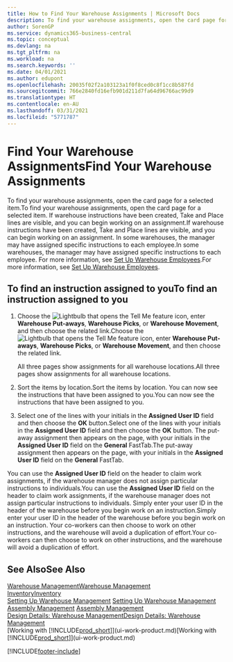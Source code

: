 ```yaml
---
title: How to Find Your Warehouse Assignments | Microsoft Docs
description: To find your warehouse assignments, open the card page for a selected item. If warehouse instructions have been created, Take and Place lines are visible, and you can begin working on an assignment. In some warehouses, the manager may have assigned specific instructions to each employee.
author: SorenGP
ms.service: dynamics365-business-central
ms.topic: conceptual
ms.devlang: na
ms.tgt_pltfrm: na
ms.workload: na
ms.search.keywords: ''
ms.date: 04/01/2021
ms.author: edupont
ms.openlocfilehash: 20035f02f2a103123a1f0f8ced0c8f1cc8b587fd
ms.sourcegitcommit: 766e2840fd16efb901d211d7fa64d96766ac99d9
ms.translationtype: HT
ms.contentlocale: en-AU
ms.lasthandoff: 03/31/2021
ms.locfileid: "5771787"
---
```

# <a name="find-your-warehouse-assignments"></a><span data-ttu-id="68eb1-105">Find Your Warehouse Assignments</span><span class="sxs-lookup"><span data-stu-id="68eb1-105">Find Your Warehouse Assignments</span></span>
<span data-ttu-id="68eb1-106">To find your warehouse assignments, open the card page for a selected item.</span><span class="sxs-lookup"><span data-stu-id="68eb1-106">To find your warehouse assignments, open the card page for a selected item.</span></span> <span data-ttu-id="68eb1-107">If warehouse instructions have been created, Take and Place lines are visible, and you can begin working on an assignment.</span><span class="sxs-lookup"><span data-stu-id="68eb1-107">If warehouse instructions have been created, Take and Place lines are visible, and you can begin working on an assignment.</span></span> <span data-ttu-id="68eb1-108">In some warehouses, the manager may have assigned specific instructions to each employee.</span><span class="sxs-lookup"><span data-stu-id="68eb1-108">In some warehouses, the manager may have assigned specific instructions to each employee.</span></span> <span data-ttu-id="68eb1-109">For more information, see [Set Up Warehouse Employees](warehouse-how-to-set-up-warehouse-employees.md).</span><span class="sxs-lookup"><span data-stu-id="68eb1-109">For more information, see [Set Up Warehouse Employees](warehouse-how-to-set-up-warehouse-employees.md).</span></span>

## <a name="to-find-an-instruction-assigned-to-you"></a><span data-ttu-id="68eb1-110">To find an instruction assigned to you</span><span class="sxs-lookup"><span data-stu-id="68eb1-110">To find an instruction assigned to you</span></span>  
1.  <span data-ttu-id="68eb1-111">Choose the ![Lightbulb that opens the Tell Me feature](media/ui-search/search_small.png "Tell me what you want to do") icon, enter **Warehouse Put-aways**, **Warehouse Picks**, or **Warehouse Movement**, and then choose the related link.</span><span class="sxs-lookup"><span data-stu-id="68eb1-111">Choose the ![Lightbulb that opens the Tell Me feature](media/ui-search/search_small.png "Tell me what you want to do") icon, enter **Warehouse Put-aways**, **Warehouse Picks**, or **Warehouse Movement**, and then choose the related link.</span></span>

    <span data-ttu-id="68eb1-112">All three pages show assignments for all warehouse locations.</span><span class="sxs-lookup"><span data-stu-id="68eb1-112">All three pages show assignments for all warehouse locations.</span></span>  

2. <span data-ttu-id="68eb1-113">Sort the items by location.</span><span class="sxs-lookup"><span data-stu-id="68eb1-113">Sort the items by location.</span></span> <span data-ttu-id="68eb1-114">You can now see the instructions that have been assigned to you.</span><span class="sxs-lookup"><span data-stu-id="68eb1-114">You can now see the instructions that have been assigned to you.</span></span>  
3. <span data-ttu-id="68eb1-115">Select one of the lines with your initials in the **Assigned User ID** field and then choose the **OK** button.</span><span class="sxs-lookup"><span data-stu-id="68eb1-115">Select one of the lines with your initials in the **Assigned User ID** field and then choose the **OK** button.</span></span> <span data-ttu-id="68eb1-116">The put-away assignment then appears on the page, with your initials in the **Assigned User ID** field on the **General** FastTab.</span><span class="sxs-lookup"><span data-stu-id="68eb1-116">The put-away assignment then appears on the page, with your initials in the **Assigned User ID** field on the **General** FastTab.</span></span>  

<span data-ttu-id="68eb1-117">You can use the **Assigned User ID** field on the header to claim work assignments, if the warehouse manager does not assign particular instructions to individuals.</span><span class="sxs-lookup"><span data-stu-id="68eb1-117">You can use the **Assigned User ID** field on the header to claim work assignments, if the warehouse manager does not assign particular instructions to individuals.</span></span> <span data-ttu-id="68eb1-118">Simply enter your user ID in the header of the warehouse before you begin work on an instruction.</span><span class="sxs-lookup"><span data-stu-id="68eb1-118">Simply enter your user ID in the header of the warehouse before you begin work on an instruction.</span></span> <span data-ttu-id="68eb1-119">Your co-workers can then choose to work on other instructions, and the warehouse will avoid a duplication of effort.</span><span class="sxs-lookup"><span data-stu-id="68eb1-119">Your co-workers can then choose to work on other instructions, and the warehouse will avoid a duplication of effort.</span></span>  

## <a name="see-also"></a><span data-ttu-id="68eb1-120">See Also</span><span class="sxs-lookup"><span data-stu-id="68eb1-120">See Also</span></span>  
[<span data-ttu-id="68eb1-121">Warehouse Management</span><span class="sxs-lookup"><span data-stu-id="68eb1-121">Warehouse Management</span></span>](warehouse-manage-warehouse.md)  
[<span data-ttu-id="68eb1-122">Inventory</span><span class="sxs-lookup"><span data-stu-id="68eb1-122">Inventory</span></span>](inventory-manage-inventory.md)  
<span data-ttu-id="68eb1-123">[Setting Up Warehouse Management](warehouse-setup-warehouse.md)   </span><span class="sxs-lookup"><span data-stu-id="68eb1-123">[Setting Up Warehouse Management](warehouse-setup-warehouse.md)   </span></span>  
<span data-ttu-id="68eb1-124">[Assembly Management](assembly-assemble-items.md)  </span><span class="sxs-lookup"><span data-stu-id="68eb1-124">[Assembly Management](assembly-assemble-items.md)  </span></span>  
[<span data-ttu-id="68eb1-125">Design Details: Warehouse Management</span><span class="sxs-lookup"><span data-stu-id="68eb1-125">Design Details: Warehouse Management</span></span>](design-details-warehouse-management.md)  
<span data-ttu-id="68eb1-126">[Working with [!INCLUDE[prod_short](includes/prod_short.md)]](ui-work-product.md)</span><span class="sxs-lookup"><span data-stu-id="68eb1-126">[Working with [!INCLUDE[prod_short](includes/prod_short.md)]](ui-work-product.md)</span></span> 


[!INCLUDE[footer-include](includes/footer-banner.md)]